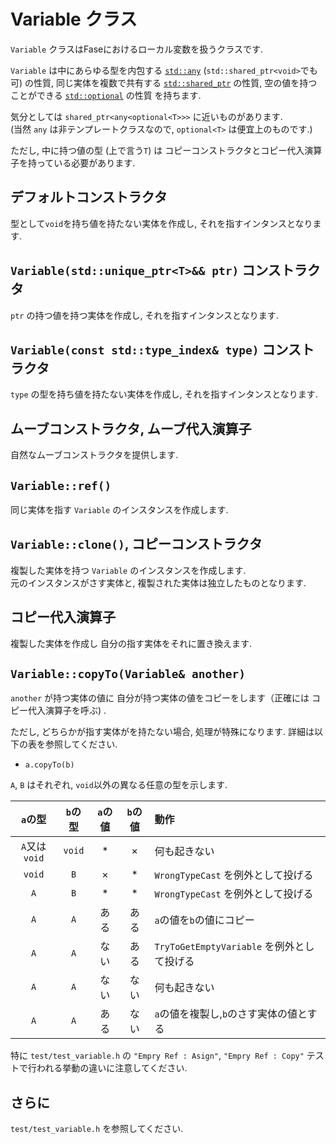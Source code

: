 
# Variable クラス

`Variable` クラスはFaseにおけるローカル変数を扱うクラスです.

`Variable` は中にあらゆる型を内包する
[`std::any`](https://cpprefjp.github.io/reference/any/any.html)
(`std::shared_ptr<void>`でも可) の性質, 同じ実体を複数で共有する
[`std::shared_ptr`](https://cpprefjp.github.io/reference/memory/shared_ptr.html)
の性質, 空の値を持つことができる
[`std::optional`](https://cpprefjp.github.io/reference/optional/optional.html)
の性質 を持ちます.

気分としては `shared_ptr<any<optional<T>>>` に近いものがあります.  
(当然 `any` は非テンプレートクラスなので, `optional<T>` は便宜上のものです.)

ただし, 中に持つ値の型 (上で言う`T`) は
コピーコンストラクタとコピー代入演算子を持っている必要があります.

## デフォルトコンストラクタ

型として`void`を持ち値を持たない実体を作成し, それを指すインタンスとなります.

## `Variable(std::unique_ptr<T>&& ptr)` コンストラクタ

`ptr` の持つ値を持つ実体を作成し, それを指すインタンスとなります.

## `Variable(const std::type_index& type)` コンストラクタ

`type` の型を持ち値を持たない実体を作成し, それを指すインタンスとなります.

## ムーブコンストラクタ, ムーブ代入演算子

自然なムーブコンストラクタを提供します.

## `Variable::ref()`

同じ実体を指す `Variable` のインスタンスを作成します.

## `Variable::clone()`, コピーコンストラクタ

複製した実体を持つ `Variable` のインスタンスを作成します.  
元のインスタンスがさす実体と, 複製された実体は独立したものとなります.

## コピー代入演算子

複製した実体を作成し 自分の指す実体をそれに置き換えます.

## `Variable::copyTo(Variable& another)`

`another` が持つ実体の値に
自分が持つ実体の値をコピーをします（正確には コピー代入演算子を呼ぶ) .

ただし, どちらかが指す実体がを持たない場合, 処理が特殊になります.
詳細は以下の表を参照してください.

* `a.copyTo(b)`

`A`, `B` はそれぞれ, `void`以外の異なる任意の型を示します.

| `a`の型 | `b`の型 | `a`の値 | `b`の値 | 動作 |
|:---:|:---:|:---:|:---:|:---|
| `A`又は`void` | `void` | * | × | 何も起きない |
| `void` | `B` | × | * | `WrongTypeCast` を例外として投げる |
| `A` | `B` | * | * | `WrongTypeCast` を例外として投げる |
| `A` | `A` | ある | ある | `a`の値を`b`の値にコピー |
| `A` | `A` | ない | ある | `TryToGetEmptyVariable` を例外として投げる |
| `A` | `A` | ない | ない | 何も起きない |
| `A` | `A` | ある | ない | `a`の値を複製し,`b`のさす実体の値とする |

特に `test/test_variable.h` の `"Empry Ref : Asign"`,
`"Empry Ref : Copy"` テストで行われる挙動の違いに注意してください.

## さらに

`test/test_variable.h` を参照してください.
